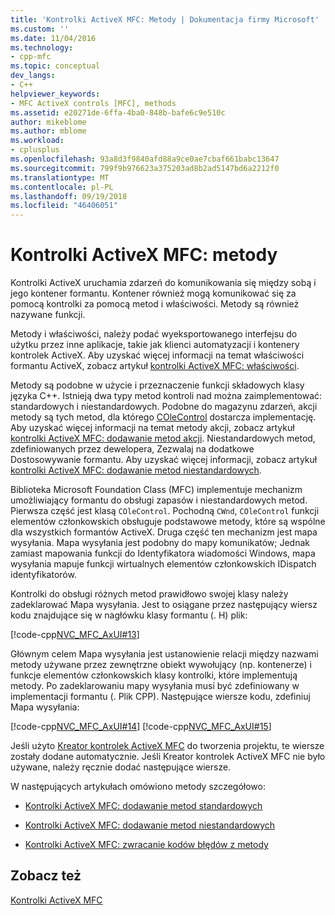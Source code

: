 ```yaml
---
title: 'Kontrolki ActiveX MFC: Metody | Dokumentacja firmy Microsoft'
ms.custom: ''
ms.date: 11/04/2016
ms.technology:
- cpp-mfc
ms.topic: conceptual
dev_langs:
- C++
helpviewer_keywords:
- MFC ActiveX controls [MFC], methods
ms.assetid: e20271de-6ffa-4ba0-848b-bafe6c9e510c
author: mikeblome
ms.author: mblome
ms.workload:
- cplusplus
ms.openlocfilehash: 93a8d3f9840afd88a9ce0ae7cbaf661babc13647
ms.sourcegitcommit: 799f9b976623a375203ad8b2ad5147bd6a2212f0
ms.translationtype: MT
ms.contentlocale: pl-PL
ms.lasthandoff: 09/19/2018
ms.locfileid: "46406051"
---
```

# <a name="mfc-activex-controls-methods"></a>Kontrolki ActiveX MFC: metody

Kontrolki ActiveX uruchamia zdarzeń do komunikowania się między sobą i jego kontener formantu. Kontener również mogą komunikować się za pomocą kontrolki za pomocą metod i właściwości. Metody są również nazywane funkcji.

Metody i właściwości, należy podać wyeksportowanego interfejsu do użytku przez inne aplikacje, takie jak klienci automatyzacji i kontenery kontrolek ActiveX. Aby uzyskać więcej informacji na temat właściwości formantu ActiveX, zobacz artykuł [kontrolki ActiveX MFC: właściwości](../mfc/mfc-activex-controls-properties.md).

Metody są podobne w użycie i przeznaczenie funkcji składowych klasy języka C++. Istnieją dwa typy metod kontroli nad można zaimplementować: standardowych i niestandardowych. Podobne do magazynu zdarzeń, akcji metody są tych metod, dla którego [COleControl](../mfc/reference/colecontrol-class.md) dostarcza implementację. Aby uzyskać więcej informacji na temat metody akcji, zobacz artykuł [kontrolki ActiveX MFC: dodawanie metod akcji](../mfc/mfc-activex-controls-adding-stock-methods.md). Niestandardowych metod, zdefiniowanych przez dewelopera, Zezwalaj na dodatkowe Dostosowywanie formantu. Aby uzyskać więcej informacji, zobacz artykuł [kontrolki ActiveX MFC: dodawanie metod niestandardowych](../mfc/mfc-activex-controls-adding-custom-methods.md).

Biblioteka Microsoft Foundation Class (MFC) implementuje mechanizm umożliwiający formantu do obsługi zapasów i niestandardowych metod. Pierwsza część jest klasą `COleControl`. Pochodną `CWnd`, `COleControl` funkcji elementów członkowskich obsługuje podstawowe metody, które są wspólne dla wszystkich formantów ActiveX. Druga część ten mechanizm jest mapa wysyłania. Mapa wysyłania jest podobny do mapy komunikatów; Jednak zamiast mapowania funkcji do Identyfikatora wiadomości Windows, mapa wysyłania mapuje funkcji wirtualnych elementów członkowskich IDispatch identyfikatorów.

Kontrolki do obsługi różnych metod prawidłowo swojej klasy należy zadeklarować Mapa wysyłania. Jest to osiągane przez następujący wiersz kodu znajdujące się w nagłówku klasy formantu (. H) plik:

[!code-cpp[NVC_MFC_AxUI#13](../mfc/codesnippet/cpp/mfc-activex-controls-methods_1.h)]

Głównym celem Mapa wysyłania jest ustanowienie relacji między nazwami metody używane przez zewnętrzne obiekt wywołujący (np. kontenerze) i funkcje elementów członkowskich klasy kontrolki, które implementują metody. Po zadeklarowaniu mapy wysyłania musi być zdefiniowany w implementacji formantu (. Plik CPP). Następujące wiersze kodu, zdefiniuj Mapa wysyłania:

[!code-cpp[NVC_MFC_AxUI#14](../mfc/codesnippet/cpp/mfc-activex-controls-methods_2.cpp)]
[!code-cpp[NVC_MFC_AxUI#15](../mfc/codesnippet/cpp/mfc-activex-controls-methods_3.cpp)]

Jeśli użyto [Kreator kontrolek ActiveX MFC](../mfc/reference/mfc-activex-control-wizard.md) do tworzenia projektu, te wiersze zostały dodane automatycznie. Jeśli Kreator kontrolek ActiveX MFC nie było używane, należy ręcznie dodać następujące wiersze.

W następujących artykułach omówiono metody szczegółowo:

- [Kontrolki ActiveX MFC: dodawanie metod standardowych](../mfc/mfc-activex-controls-adding-stock-methods.md)

- [Kontrolki ActiveX MFC: dodawanie metod niestandardowych](../mfc/mfc-activex-controls-adding-custom-methods.md)

- [Kontrolki ActiveX MFC: zwracanie kodów błędów z metody](../mfc/mfc-activex-controls-returning-error-codes-from-a-method.md)

## <a name="see-also"></a>Zobacz też

[Kontrolki ActiveX MFC](../mfc/mfc-activex-controls.md)

